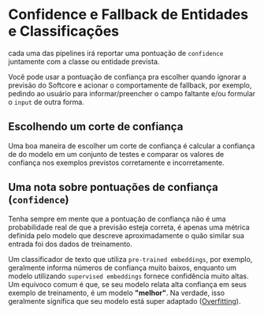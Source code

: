 # Confidence e Fallback de Entidades e Classificações

cada uma das pipelines irá reportar uma pontuação de `confidence` juntamente com a classe ou entidade prevista.

Você pode usar a pontuação de confiança pra escolher quando ignorar a previsão do Softcore e acionar o comportamente de fallback, por exemplo, pedindo ao usuário para informar/preencher o campo faltante e/ou formular o `input` de outra forma.

## Escolhendo um corte de confiança

Uma boa maneira de escolher um corte de confiança é calcular a confiança de do modelo em um conjunto de testes e comparar os valores de confiança nos exemplos previstos corretamente e incorretamente.

## Uma nota sobre pontuações de confiança (`confidence`)

Tenha sempre em mente que a pontuação de confiança não é uma probabilidade real de que a previsão esteja correta, é apenas uma métrica definida pelo modelo que descreve aproximadamente o quão similar sua entrada foi dos dados de treinamento.

Um classificador de texto que utiliza `pre-trained embeddings`, por exemplo, geralmente informa números de confiança muito baixos, enquanto um modelo utilizando `supervised embeddings` fornece confidência muito altas. Um equivoco comum é que, se seu modelo relata alta confiança em seus exemplo de treinamento, é um modelo **"melhor"**. Na verdade, isso geralmente significa que seu modelo está super adaptado ([Overfitting](https://en.wikipedia.org/wiki/Overfitting)).